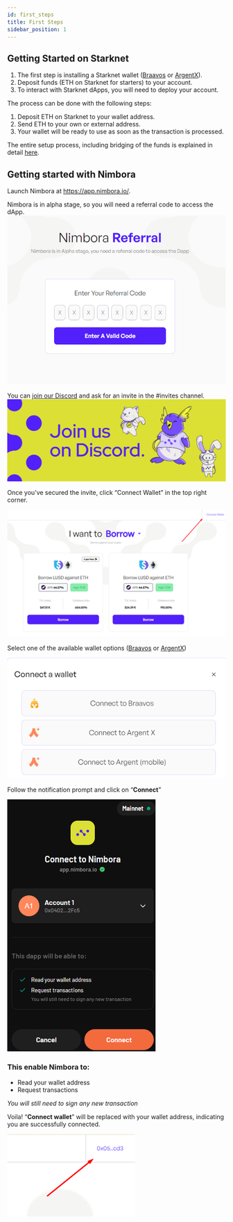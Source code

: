 ```yaml
---
id: first_steps
title: First Steps
sidebar_position: 1
---
```


## Getting Started on Starknet[](https://docs.nimbora.io/docs/concepts/guide/first_steps#getting-started-on-starknet)

1. The first step is installing a Starknet wallet ([Braavos](https://braavos.app/) or [ArgentX](https://argent.xyz/)). 
2. Deposit funds (ETH on Starknet for starters) to your account. 
3. To interact with Starknet dApps, you will need to deploy your account.  

The process can be done with the following steps: 

1. Deposit ETH on Starknet to your wallet address. 
2. Send ETH to your own or external address. 
3. Your wallet will be ready to use as soon as the transaction is processed. 

The entire setup process, including bridging of the funds is explained in detail [here](https://www.starknet.io/en/content/getting-started-using-starknet-setting-up-a-starknet-wallet).

## Getting started with Nimbora

Launch Nimbora at https://app.nimbora.io/. 

Nimbora is in alpha stage, so you will need a referral code to access the dApp.
![Untitled](../../../static/content/first_steps/nimbora%20referral.png)

You can [join our Discord](https://discord.gg/nimbora) and ask for an invite in the #invites channel.
[![Nimbora Discord](../../../static/content/first_steps/Discord.png)](https://discord.gg/nimbora)

Once you’ve secured the invite, click “Connect Wallet” in the top right corner.

![Untitled](../../../static/content/first_steps/connect%20wallet.png) 

Select one of the available wallet options ([Braavos](https://braavos.app/) or [ArgentX](https://argent.xyz/)) 

![Untitled](../../../static/content/first_steps/avaliable%20wallets.png)

Follow the notification prompt and click on “**Connect**” 

![Untitled](../../../static/content/first_steps/notification%20prompt.png)

### This enable Nimbora to:

- Read your wallet address
- Request transactions

*You will still need to sign any new transaction*

Voila! “**Connect wallet**”  will be replaced with your wallet address, indicating you are successfully connected. 

![Untitled](../../../static/content/first_steps/connection%20success.png)
